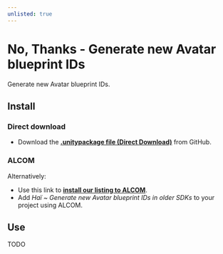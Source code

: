 ```yaml
---
unlisted: true
---
```


# No, Thanks - Generate new Avatar blueprint IDs

Generate new Avatar blueprint IDs.

## Install

### Direct download

- Download the **[.unitypackage file (Direct Download)](https://github.com/hai-vr/no-thanks/releases/download/1.0.0/dev.hai-vr.no-thanks-1.0.0.unitypackage)** from GitHub.

### ALCOM

Alternatively:

- Use this link to **[install our listing to ALCOM](vcc://vpm/addRepo?url=https://hai-vr.github.io/vpm-listing/index.json)**.
- Add *Haï ~ Generate new Avatar blueprint IDs in older SDKs* to your project using ALCOM.

## Use

TODO
